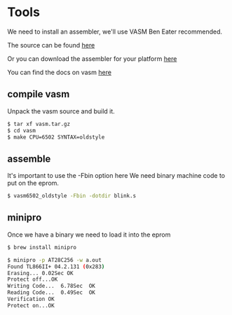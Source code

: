 # Tools

We need to install an assembler, we'll use VASM Ben Eater recommended.

The source can be found [here](http://sun.hasenbraten.de/vasm/index.php?view=relsrc)

Or you can download the assembler for your platform [here](http://www.compilers.de/vasm.html)

You can find the docs on vasm [here](http://sun.hasenbraten.de/vasm/release/vasm.html)

## compile vasm

Unpack the vasm source and build it.

```cmd
$ tar xf vasm.tar.gz
$ cd vasm
$ make CPU=6502 SYNTAX=oldstyle
```

## assemble

It's important to use the -Fbin option here
We need binary machine code to put on the eprom.

```cmd
$ vasm6502_oldstyle -Fbin -dotdir blink.s
```

## minipro

Once we have a binary we need to load it into the eprom

```sh
$ brew install minipro

$ minipro -p AT28C256 -w a.out 
Found TL866II+ 04.2.131 (0x283)
Erasing... 0.02Sec OK
Protect off...OK
Writing Code...  6.78Sec  OK
Reading Code...  0.49Sec  OK
Verification OK
Protect on...OK

```
